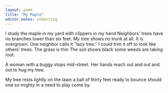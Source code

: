```yaml
---
layout: poem
title: "My Maple"
editor_notes: indenting
---
```


<p>I study
the maple in my yard
with clippers in my hand
Neighbors' trees
have no branches
lower than six feet.
My tree shows no trunk at all.
It is overgrown.
One neighbor calls it "lazy tree."
I could trim it off
to look like others' trees.
The grass is thin
The soil shows black
some weeds are taking root.</p>

<p>			A woman with a buggy
			stops mid-street.
			Her hands reach out
			and out and out
			to hug my tree.</p>

<p>			My tree rests lightly
			on the lawn
			a ball of thirty feet
			ready to bounce
			should one so mighty
			in a need to  play
			come by.</p>
